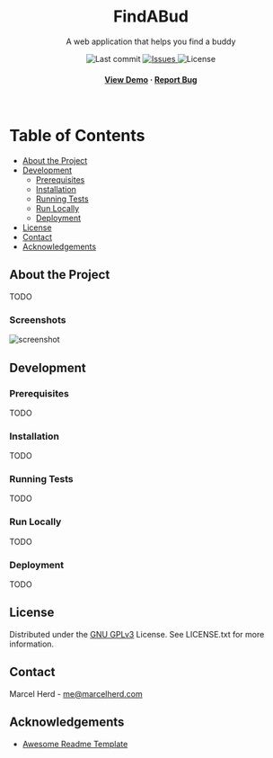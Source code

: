 <div align="center">
  <h1>FindABud</h1>
  <p>A web application that helps you find a buddy</p>
  
  <a>
    <img src="https://img.shields.io/github/last-commit/marcelherd/FindABud" alt="Last commit" />
  </a>
  <a href="https://github.com/marcelherd/FindABud/issues/">
    <img src="https://img.shields.io/github/issues/marcelherd/FindABud" alt="Issues" />
  </a>
  <a>
    <img src="https://img.shields.io/github/license/marcelherd/FindABud" alt="License" />
  </a>
   
<h4>
    <a href="#">View Demo</a>
  <span> · </span>
    <a href="https://github.com/marcelherd/FindABud/issues/">Report Bug</a>
  </h4>
</div>

<br />

# Table of Contents

- [About the Project](#about-the-project)
- [Development](#getting-started)
  - [Prerequisites](#prerequisites)
  - [Installation](#installation)
  - [Running Tests](#running-tests)
  - [Run Locally](#run-locally)
  - [Deployment](#deployment)
- [License](#license)
- [Contact](#contact)
- [Acknowledgements](#acknowledgements)

## About the Project

TODO

### Screenshots

<img src="https://placehold.co/600x400?text=Working+on+it" alt="screenshot" />

## Development

### Prerequisites

TODO

### Installation

TODO

### Running Tests

TODO

### Run Locally

TODO

### Deployment

TODO

## License

Distributed under the [GNU GPLv3](https://choosealicense.com/licenses/mit/) License. See LICENSE.txt for more information.

## Contact

Marcel Herd - me@marcelherd.com

## Acknowledgements

- [Awesome Readme Template](https://github.com/Louis3797/awesome-readme-template)
